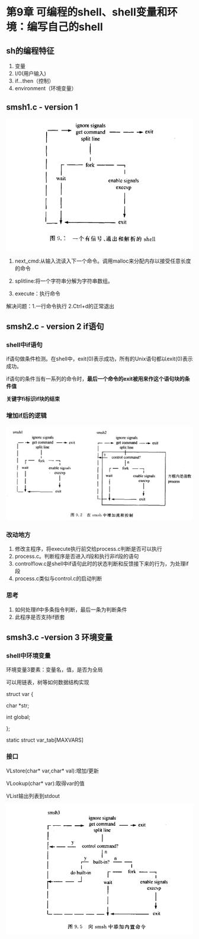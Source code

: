 # 第9章 可编程的shell、shell变量和环境：编写自己的shell

## sh的编程特征

1. 变量
2. I/0(用户输入)
3. if...then（控制）
4. environment（环境变量）

## smsh1.c - version 1

![shellLogic](./Pic/smsh1)

1. next_cmd:从输入流读入下一个命令。调用malloc来分配内存以接受任意长度的命令

2. splitline:将一个字符串分解为字符串数组。

3. execute：执行命令

   

解决问题：1.一行命令执行
2.Ctrl+d的正常退出

## smsh2.c - version 2   if语句

### shell中if语句

if语句做条件检测。在shell中，exit(0)表示成功，所有的Unix语句都以exit(0)表示成功。

if语句的条件当有一系列的命令时，**最后一个命令的exit被用来作这个语句块的条件值**

**关键字fi标识if块的结束**

### 增加if后的逻辑

![image-20230228110355817](./Pic/smsh2)

### 改动地方

1. 修改主程序，将execute执行前交给process.c判断是否可以执行
2. process.c。判断程序是否进入if段和执行非if段的语句
3. controlflow.c是shell中if语句此时的状态判断和反馈接下来的行为，为处理if段
4. process.c类似与control.c的启动判断

### 思考

1. 如何处理if中多条指令判断，最后一条为判断条件
2. 此程序是否支持if嵌套

## smsh3.c -version 3 环境变量

### shell中环境变量

环境变量3要素：变量名，值，是否为全局

可以用链表，树等如何数据结构实现

struct var {

char *str;

int global;

};

static struct var_tab[MAXVARS]

### 接口

VLstore(char* var,char* val):增加/更新

VLookup(char* var):取得var的值

VList输出列表到stdout



![smsh3](./Pic/smsh3)